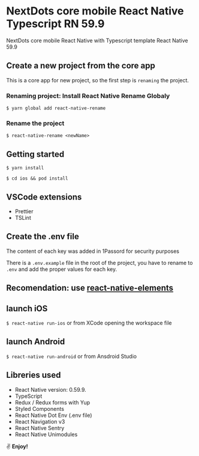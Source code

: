 # NextDots core mobile React Native Typescript RN 59.9

NextDots core mobile React Native with Typescript template React Native 59.9

## Create a new project from the core app

This is a core app for new project, so the first step is `renaming` the project.

### Renaming project: Install React Native Rename Globaly

```
$ yarn global add react-native-rename
```

### Rename the project

```
$ react-native-rename <newName>
```

## Getting started

```
$ yarn install

$ cd ios && pod install
```

## VSCode extensions

- Prettier
- TSLint

## Create the .env file

The content of each key was added in 1Passord for security purposes

There is a `.env.example` file in the root of the project, you have to rename to `.env` and add the proper values for each key.

## Recomendation: use [react-native-elements](https://react-native-training.github.io/react-native-elements/docs/overview.html)

## launch iOS

`$ react-native run-ios` or from XCode opening the workspace file

## launch Android

`$ react-native run-android` or from Ansdroid Studio

## Libreries used

- React Native version: 0.59.9.
- TypeScript
- Redux / Redux forms with Yup
- Styled Components
- React Native Dot Env (.env file)
- React Navigation v3
- React Native Sentry
- React Native Unimodules

:v: **Enjoy!**
